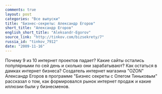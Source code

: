```yaml
---
comments: true
layout: post
categories: "Все выпуски"
title: "Бизнес-секреты: Александр Егоров"
short_title: "Александр Егоров"
english_short_title: "Aleksandr-Egorov"
source_link: "http://tinkov.com/bizsekrety/7"
russia_id: "tinkov_7912"
date: "2009-11-16"
---
```

Почему 9 из 10 интернет проектов падает? Какие сайты остались популярными по сей день и сколько они зарабатывают? Как остаться в дамках интернет бизнеса? Создатель интернет магазина "OZON" Александр Егоров в программе "Бизнес секреты с Олегом Тиньковым" рассказал о том, как формировался рынок интернет продаж и какие иллюзии были у бизнесменов.

